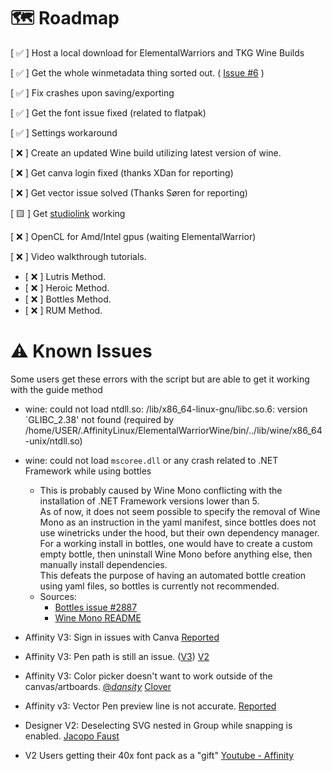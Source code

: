 # 🗺️ Roadmap

[ ✅ ] Host a local download for ElementalWarriors and TKG Wine Builds

[ ✅ ] Get the whole winmetadata thing sorted out. ( [Issue #6](https://github.com/Twig6943/AffinityOnLinux/issues/6) )

[ ✅ ] Fix crashes upon saving/exporting

[ ✅ ] Get the font issue fixed (related to flatpak)

[ ✅ ] Settings workaround

[ ❌ ] Create an updated Wine build utilizing latest version of wine.

[ ❌ ] Get canva login fixed (thanks XDan for reporting)

[ ❌ ] Get vector issue solved (Thanks Søren for reporting)

[ 🟨 ] Get [studiolink](https://github.com/Twig6943/AffinityOnLinux/issues/25) working

[ ❌ ] OpenCL for Amd/Intel gpus (waiting ElementalWarrior)

[ ❌ ] Video walkthrough tutorials.
 - [ ❌ ] Lutris Method.
 - [ ❌ ] Heroic Method.
 - [ ❌ ] Bottles Method.
 - [ ❌ ] RUM Method.

# ⚠️ Known Issues
Some users get these errors with the script but are able to get it working with the guide method

- wine: could not load ntdll.so: /lib/x86_64-linux-gnu/libc.so.6: version `GLIBC_2.38' not found (required by /home/USER/.AffinityLinux/ElementalWarriorWine/bin/../lib/wine/x86_64-unix/ntdll.so)

- wine: could not load `mscoree.dll` or any crash related to .NET Framework while using bottles
    - This is probably caused by Wine Mono conflicting with the installation of .NET Framework versions lower than 5.  
    As of now, it does not seem possible to specify the removal of Wine Mono as an instruction in the yaml manifest, since bottles does not use winetricks under the hood, but their own dependency manager.
    For a working install in bottles, one would have to create a custom empty bottle, then uninstall Wine Mono before anything else, then manually install dependencies.  
    This defeats the purpose of having an automated bottle creation using yaml files, so bottles is currently not recommended.  
    - Sources: 
      - [Bottles issue #2887](https://github.com/bottlesdevs/Bottles/issues/2887#issuecomment-2646118028)  
      - [Wine Mono README](https://github.com/wine-mono/wine-mono#:~:text=Please%20note%20that%20while%20Wine%20Mono%20should%20always%20be%20removed%20before%20installing%20.NET%20Framework%204.8%20and%20earlier%2C%20it%20can%20coexist%20with%20.NET%20Core%20and%20.NET%205%20or%20later.)

- Affinity V3: Sign in issues with Canva [Reported](https://discord.com/channels/1281706644073611358/1281706644715208809/1433584942167887942)
- Affinity V3: Pen path is still an issue. ([V3](https://cdn.discordapp.com/attachments/1281706644715208809/1433663104826474577/image.png?ex=69058250&is=690430d0&hm=832e2549f694a92a1bec29310cea5ea4c1a2a309b23dfef56c83649d55bf188e&)) [V2](https://discord.com/channels/1281706644073611358/1325725311836622944)
- Affinity V3: Color picker doesn't want to work outside of the canvas/artboards. [@_dansity_](https://discord.com/channels/1281706644073611358/1433758899122471012) [Clover](https://discord.com/channels/1281706644073611358/1433758899122471012/1433783910126321747)
- Affinity v3: Vector Pen preview line is not accurate. [Reported](https://discord.com/channels/1281706644073611358/1433830414954397736)
- Designer V2: Deselecting SVG nested in Group while snapping is enabled. [Jacopo Faust](https://discord.com/channels/1281706644073611358/1431672689843634377)

- V2 Users getting their 40x font pack as a "gift" [Youtube - Affinity](https://www.youtube.com/watch?v=UP_TBaKODlw&t=1300s)


